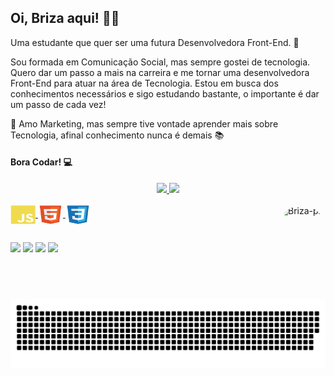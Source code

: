 ## Oi, Briza aqui! 🙋‍♀️

Uma estudante que quer ser uma futura Desenvolvedora Front-End. 🚀

Sou formada em Comunicação Social, mas sempre gostei de tecnologia. Quero dar um passo a mais na carreira e me tornar uma desenvolvedora Front-End para atuar na área de Tecnologia. Estou em busca dos conhecimentos necessários e sigo estudando bastante, o importante é dar um passo de cada vez!

🎯 Amo Marketing, mas sempre tive vontade aprender mais sobre Tecnologia, afinal conhecimento nunca é demais 📚

#### Bora Codar! 💻

<div align="center">
  <a href="https://github.com/brizareis">
  <img height="140em" src="https://github-readme-stats.vercel.app/api?username=brizareis&show_icons=true&theme=cobalt&include_all_commits=true&count_private=true"/>
  <img height="140em" src="https://github-readme-stats.vercel.app/api/top-langs/?username=brizareis&layout=compact&langs_count=7&theme=cobalt"/>
</div>

<div style="display: inline_block"><br>
  <img align="center" alt="Briza-Js" height="30" width="40" src="https://raw.githubusercontent.com/devicons/devicon/master/icons/javascript/javascript-plain.svg">
  <img align="center" alt="Briza-HTML" height="30" width="40" src="https://raw.githubusercontent.com/devicons/devicon/master/icons/html5/html5-original.svg">
  <img align="center" alt="Briza-CSS" height="30" width="40" src="https://raw.githubusercontent.com/devicons/devicon/master/icons/css3/css3-original.svg">  
  <img align="right" alt="Briza-pic" height="150" style="border-radius:50px;" src="https://media.discordapp.net/attachments/914119772797546496/914119891194376242/download20211106084337.png?width=676&height=676">
  </div>
  
  ##
 
<div> 
  <a href="https://instagram.com/brizareis" target="_blank"><img src="https://img.shields.io/badge/-Instagram-%23E4405F?style=for-the-badge&logo=instagram&logoColor=white" target="_blank"></a>
 	<a href="https://www.twitch.tv/brizareis" target="_blank"><img src="https://img.shields.io/badge/Twitch-9146FF?style=for-the-badge&logo=twitch&logoColor=white" target="_blank"></a>
  <a href = "mailto:contatobriza@gmail.com"><img src="https://img.shields.io/badge/-Gmail-%23333?style=for-the-badge&logo=gmail&logoColor=white" target="_blank"></a>
  <a href="https://www.linkedin.com/in/brizareis" target="_blank"><img src="https://img.shields.io/badge/-LinkedIn-%230077B5?style=for-the-badge&logo=linkedin&logoColor=white" target="_blank"></a>
 
  ![Snake animation](https://github.com/brizareis/brizareis/blob/output/github-contribution-grid-snake.svg)
  
</div>
